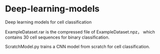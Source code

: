 # Deep-learning-models
Deep learning models for cell classification

ExampleDataset.rar is the compressed file of ExampleDataset.npz， which contains 30 cell sequences for binary classification.

ScratchModel.py trains a CNN model from scratch for cell classification.
